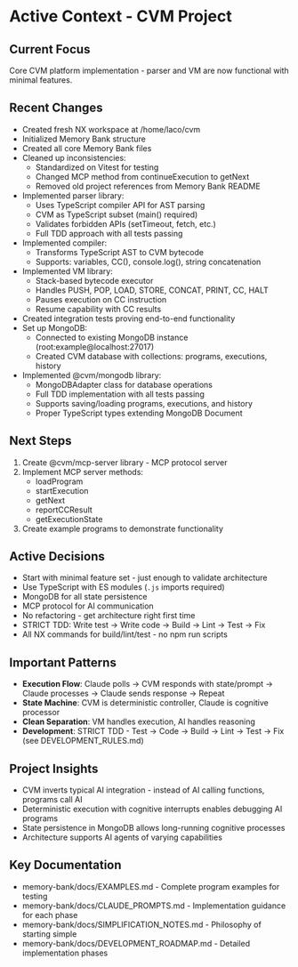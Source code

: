 # Active Context - CVM Project

## Current Focus
Core CVM platform implementation - parser and VM are now functional with minimal features.

## Recent Changes
- Created fresh NX workspace at /home/laco/cvm
- Initialized Memory Bank structure
- Created all core Memory Bank files
- Cleaned up inconsistencies:
  - Standardized on Vitest for testing
  - Changed MCP method from continueExecution to getNext
  - Removed old project references from Memory Bank README
- Implemented parser library:
  - Uses TypeScript compiler API for AST parsing
  - CVM as TypeScript subset (main() required)
  - Validates forbidden APIs (setTimeout, fetch, etc.)
  - Full TDD approach with all tests passing
- Implemented compiler:
  - Transforms TypeScript AST to CVM bytecode
  - Supports: variables, CC(), console.log(), string concatenation
- Implemented VM library:
  - Stack-based bytecode executor
  - Handles PUSH, POP, LOAD, STORE, CONCAT, PRINT, CC, HALT
  - Pauses execution on CC instruction
  - Resume capability with CC results
- Created integration tests proving end-to-end functionality
- Set up MongoDB:
  - Connected to existing MongoDB instance (root:example@localhost:27017)
  - Created CVM database with collections: programs, executions, history
- Implemented @cvm/mongodb library:
  - MongoDBAdapter class for database operations
  - Full TDD implementation with all tests passing
  - Supports saving/loading programs, executions, and history
  - Proper TypeScript types extending MongoDB Document

## Next Steps
1. Create @cvm/mcp-server library - MCP protocol server
2. Implement MCP server methods:
   - loadProgram
   - startExecution
   - getNext
   - reportCCResult
   - getExecutionState
4. Create example programs to demonstrate functionality

## Active Decisions
- Start with minimal feature set - just enough to validate architecture
- Use TypeScript with ES modules (`.js` imports required)
- MongoDB for all state persistence
- MCP protocol for AI communication
- No refactoring - get architecture right first time
- STRICT TDD: Write test → Write code → Build → Lint → Test → Fix
- All NX commands for build/lint/test - no npm run scripts

## Important Patterns
- **Execution Flow**: Claude polls → CVM responds with state/prompt → Claude processes → Claude sends response → Repeat
- **State Machine**: CVM is deterministic controller, Claude is cognitive processor
- **Clean Separation**: VM handles execution, AI handles reasoning
- **Development**: STRICT TDD - Test → Code → Build → Lint → Test → Fix (see DEVELOPMENT_RULES.md)

## Project Insights
- CVM inverts typical AI integration - instead of AI calling functions, programs call AI
- Deterministic execution with cognitive interrupts enables debugging AI programs
- State persistence in MongoDB allows long-running cognitive processes
- Architecture supports AI agents of varying capabilities

## Key Documentation
- memory-bank/docs/EXAMPLES.md - Complete program examples for testing
- memory-bank/docs/CLAUDE_PROMPTS.md - Implementation guidance for each phase
- memory-bank/docs/SIMPLIFICATION_NOTES.md - Philosophy of starting simple
- memory-bank/docs/DEVELOPMENT_ROADMAP.md - Detailed implementation phases